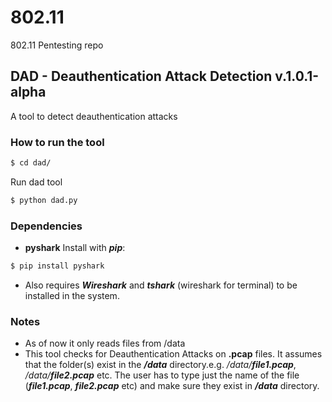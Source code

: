 # 802.11
802.11 Pentesting repo


## DAD - Deauthentication Attack Detection v.1.0.1-alpha

A tool to detect deauthentication attacks

### How to run the tool
```sh
$ cd dad/
```

Run dad tool

```sh
$ python dad.py
```

### Dependencies
- **pyshark**
Install with ***pip***:
```sh
$ pip install pyshark
```

- Also requires ***Wireshark*** and ***tshark*** (wireshark for terminal) to be installed in the system.

### Notes
- As of now it only reads files from /data
- This tool checks for Deauthentication Attacks on **.pcap** files. It assumes that the folder(s) exist in the ***/data*** directory.e.g. */data/**file1.pcap***, */data/**file2.pcap*** etc.
The user has to type just the name of the file (***file1.pcap***, ***file2.pcap*** etc) and make sure they exist in ***/data*** directory.
